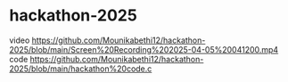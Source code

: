 # hackathon-2025
 video https://github.com/Mounikabethi12/hackathon-2025/blob/main/Screen%20Recording%202025-04-05%20041200.mp4 
code https://github.com/Mounikabethi12/hackathon-2025/blob/main/hackathon%20code.c
